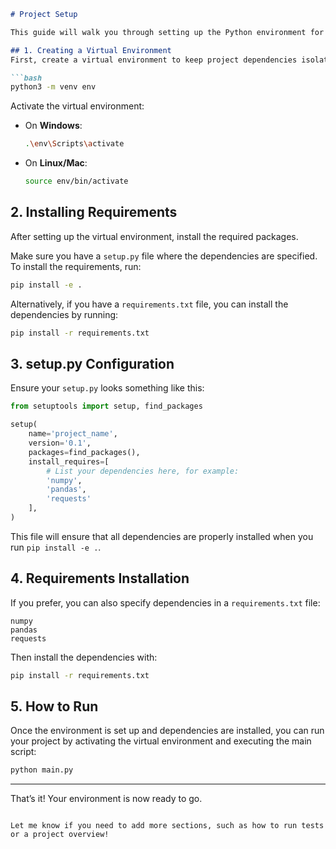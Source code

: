 
```markdown
# Project Setup

This guide will walk you through setting up the Python environment for this project using `venv`, installing the required dependencies, and creating necessary configuration files.

## 1. Creating a Virtual Environment
First, create a virtual environment to keep project dependencies isolated.

```bash
python3 -m venv env
```

Activate the virtual environment:

- On **Windows**:
  ```bash
  .\env\Scripts\activate
  ```

- On **Linux/Mac**:
  ```bash
  source env/bin/activate
  ```

## 2. Installing Requirements
After setting up the virtual environment, install the required packages.

Make sure you have a `setup.py` file where the dependencies are specified. To install the requirements, run:

```bash
pip install -e .
```

Alternatively, if you have a `requirements.txt` file, you can install the dependencies by running:

```bash
pip install -r requirements.txt
```

## 3. setup.py Configuration

Ensure your `setup.py` looks something like this:

```python
from setuptools import setup, find_packages

setup(
    name='project_name',
    version='0.1',
    packages=find_packages(),
    install_requires=[
        # List your dependencies here, for example:
        'numpy',
        'pandas',
        'requests'
    ],
)
```

This file will ensure that all dependencies are properly installed when you run `pip install -e .`.

## 4. Requirements Installation
If you prefer, you can also specify dependencies in a `requirements.txt` file:

```
numpy
pandas
requests
```

Then install the dependencies with:

```bash
pip install -r requirements.txt
```

## 5. How to Run
Once the environment is set up and dependencies are installed, you can run your project by activating the virtual environment and executing the main script:

```bash
python main.py
```

---

That’s it! Your environment is now ready to go.
```

Let me know if you need to add more sections, such as how to run tests or a project overview!

